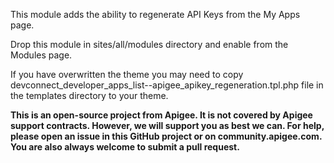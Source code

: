 This module adds the ability to regenerate API Keys from the My Apps page.

Drop this module in sites/all/modules directory  and enable from the Modules
page.

If you have overwritten the theme you may need to copy
devconnect_developer_apps_list--apigee_apikey_regeneration.tpl.php file in the
templates directory to your theme.


**This is an open-source project from Apigee. It is not covered by Apigee
support contracts. However, we will support you as best we can. For help, please
open an issue in this GitHub project or on community.apigee.com. You are also
always welcome to submit a pull request.**
